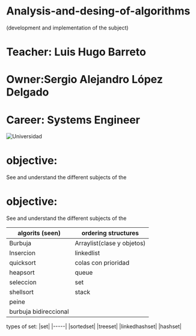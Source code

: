 # Analysis-and-desing-of-algorithms

(development and implementation of the subject)

# Teacher: Luis Hugo Barreto
# Owner:Sergio Alejandro López Delgado
# Career: Systems Engineer



![Universidad](https://www.elespectador.com/sites/default/files/universidad_de_san_buenaventura.jpg)

# objective:
See and understand the different subjects of the 

# objective:
See and understand the different subjects of the 

| algorits (seen) | ordering structures|
| ------|--------|
|Burbuja| Arraylist(clase y objetos)|
|Insercion|linkedlist|
|quicksort|colas con prioridad|
|heapsort|queue|
|seleccion|set|
|shellsort|stack|
|peine||
|burbuja bidireccional||

types of set:
|set|
|-----|
|sortedset|
|treeset|
|linkedhashset|
|hashset|



